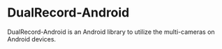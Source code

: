 # DualRecord-Android
DualRecord-Android is an Android library to utilize the multi-cameras on Android devices.

